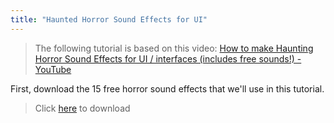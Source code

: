 ```yaml
---
title: "Haunted Horror Sound Effects for UI"
---
```


> The following tutorial is based on this video: [How to make Haunting Horror Sound Effects for UI / interfaces (includes free sounds!) - YouTube](https://www.youtube.com/watch?v=XqadaqdKBEQ)

First, download the 15 free horror sound effects that we'll use in this tutorial.

> Click [here](ASFX%20-%20Sound%20Spark%20Horror%20Sound%20Freebies.zip) to download
